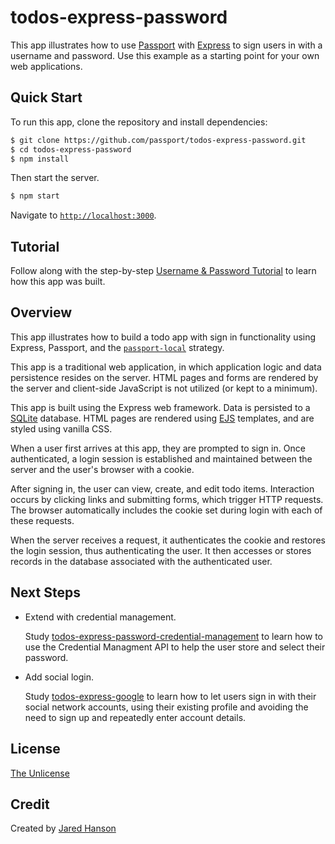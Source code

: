 # todos-express-password

This app illustrates how to use [Passport](https://www.passportjs.org/) with
[Express](https://expressjs.com/) to sign users in with a username and password.
Use this example as a starting point for your own web applications.

## Quick Start

To run this app, clone the repository and install dependencies:

```bash
$ git clone https://github.com/passport/todos-express-password.git
$ cd todos-express-password
$ npm install
```

Then start the server.

```bash
$ npm start
```

Navigate to [`http://localhost:3000`](http://localhost:3000).

## Tutorial

Follow along with the step-by-step [Username & Password Tutorial](https://www.passportjs.org/tutorials/password/)
to learn how this app was built.

## Overview

This app illustrates how to build a todo app with sign in functionality using
Express, Passport, and the [`passport-local`](https://www.passportjs.org/packages/passport-local/)
strategy.

This app is a traditional web application, in which application logic and data
persistence resides on the server.  HTML pages and forms are rendered by the
server and client-side JavaScript is not utilized (or kept to a minimum).

This app is built using the Express web framework.  Data is persisted to a
[SQLite](https://www.sqlite.org/) database.  HTML pages are rendered using [EJS](https://ejs.co/)
templates, and are styled using vanilla CSS.

When a user first arrives at this app, they are prompted to sign in.  Once
authenticated, a login session is established and maintained between the server
and the user's browser with a cookie.

After signing in, the user can view, create, and edit todo items.  Interaction
occurs by clicking links and submitting forms, which trigger HTTP requests.
The browser automatically includes the cookie set during login with each of
these requests.

When the server receives a request, it authenticates the cookie and restores the
login session, thus authenticating the user.  It then accesses or stores records
in the database associated with the authenticated user.

## Next Steps

* Extend with credential management.

  Study [todos-express-password-credential-management](https://github.com/passport/todos-express-password-credential-management)
  to learn how to use the Credential Managment API to help the user store and
  select their password.

* Add social login.

  Study [todos-express-google](https://github.com/passport/todos-express-google)
  to learn how to let users sign in with their social network accounts, using
  their existing profile and avoiding the need to sign up and repeatedly enter
  account details.

## License

[The Unlicense](https://opensource.org/licenses/unlicense)

## Credit

Created by [Jared Hanson](https://www.jaredhanson.me/)
